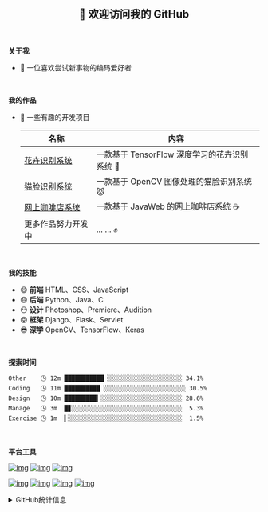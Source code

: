 <h2 align="center"> 👋 欢迎访问我的 GitHub </h2>
<br>

**关于我**
- 🐇 一位喜欢尝试新事物的编码爱好者
<br>

**我的作品**
- 🏡 一些有趣的开发项目

  | 名称               | 内容                                                         |
  | ------------------ | ------------------------------------------------------------ |
  |<a href="https://github.com/shaowennn/Flower-Recognition" target="_blank">花卉识别系统</a>| 一款基于 TensorFlow 深度学习的花卉识别系统 🌹                |
  |<a href="https://github.com/shaowennn/Cat-Face-Detector" target="_blank">猫脸识别系统</a>| 一款基于 OpenCV 图像处理的猫脸识别系统 🐱                |
  |<a href="https://github.com/shaowennn/Coffee-Shop" target="_blank">网上咖啡店系统</a>| 一款基于 JavaWeb 的网上咖啡店系统 ☕️               |
  | 更多作品努力开发中 | ... ... ✊                                                          |
<br>

**我的技能**
- 😄 **前端** HTML、CSS、JavaScript
- 😃 **后端** Python、Java、C
- 😶 **设计** Photoshop、Premiere、Audition
- 😝 **框架** Django、Flask、Servlet
- 😎 **深学** OpenCV、TensorFlow、Keras
<br>

**探索时间**
```text
Other    🕓 12m ███████████▏░░░░░░░░░░░░░░░░░░░░░ 34.1%
Coding   🕓 11m ██████████ ░░░░░░░░░░░░░░░░░░░░░░░ 30.5%
Design   🕓 10m █████████▍░░░░░░░░░░░░░░░░░░░░░░░ 28.6%
Manage   🕓 3m  █▊░░░░░░░░░░░░░░░░░░░░░░░░░░░░░░░  5.3%
Exercise 🕓 1m  ▍░░░░░░░░░░░░░░░░░░░░░░░░░░░░░░░░  1.5%
```
<br>


**平台工具**   
  
[![img](https://camo.githubusercontent.com/55834e9656ee18093f02bd8ea008856c5c4737a37bb2c58af6dc22ca2884cac5/68747470733a2f2f696d672e736869656c64732e696f2f62616467652f6d61634f532d436174616c696e612d6430643164343f7374796c653d666c61742d737175617265266c6f676f3d4170706c65)](https://camo.githubusercontent.com/55834e9656ee18093f02bd8ea008856c5c4737a37bb2c58af6dc22ca2884cac5/68747470733a2f2f696d672e736869656c64732e696f2f62616467652f6d61634f532d436174616c696e612d6430643164343f7374796c653d666c61742d737175617265266c6f676f3d4170706c65) [![img](https://camo.githubusercontent.com/dfaf02ab33357da953348b4b53e0db69d2178518c80bfb143bf37271ee2f6dda/68747470733a2f2f696d672e736869656c64732e696f2f62616467652f5562756e74752d32302e30342532304c54532d4539353432303f7374796c653d666c61742d737175617265266c6f676f3d5562756e7475)](https://ubuntu.com/) [![img](https://camo.githubusercontent.com/383ac1abcc4e7b33b5d7695e0f79bbf5275f231db03f922b8de63b6cec33770c/68747470733a2f2f696d672e736869656c64732e696f2f62616467652f4944452d56697375616c25323053747564696f253230436f64652d626c75653f7374796c653d666c61742d737175617265266c6f676f3d56697375616c2d53747564696f2d436f6465)](https://code.visualstudio.com/)

[![img](https://camo.githubusercontent.com/48819dba991abbefa6f4dce6aaa9c4073f98782ca8981ddbdba9d4051156a2d9/68747470733a2f2f696d672e736869656c64732e696f2f62616467652f2d476f6c616e672d3030414444383f7374796c653d666c61742d737175617265266c6f676f3d676f266c6f676f436f6c6f723d666666666666)](https://golang.org/) [![img](https://camo.githubusercontent.com/05884d2ea16f46ea94592b695b93f587ce471811ceb0df27a99b185e13d6ffd8/68747470733a2f2f696d672e736869656c64732e696f2f62616467652f2d446f636b65722d3234393645443f7374796c653d666c61742d737175617265266c6f676f3d446f636b6572266c6f676f436f6c6f723d666666666666)](https://www.docker.com/) [![img](https://camo.githubusercontent.com/12676a3f43180a543107e25d95e3682da20d4b8fcc4371834219ab6e55206527/68747470733a2f2f696d672e736869656c64732e696f2f62616467652f2d4e67696e782d3236393533393f7374796c653d666c61742d737175617265266c6f676f3d4e67696e78266c6f676f436f6c6f723d666666666666)](https://nginx.org/) [![img](https://camo.githubusercontent.com/0404130d963387beb9edc2d05b8475ab118e3fa6dd8f9a2c893178ebc3014b70/68747470733a2f2f696d672e736869656c64732e696f2f62616467652f2d4b756265726e657465732d3332364345353f7374796c653d666c61742d737175617265266c6f676f3d4b756265726e65746573266c6f676f436f6c6f723d666666666666)](https://kubernetes.io/) 
<details>
<summary>GitHub统计信息</summary>

<br/>

> 动态太少，不好意思展示
> 
> 下面的GitHub统计信息是来自于[github-readme-stats](https://github.com/anuraghazra/github-readme-stats)项目，里边有[中文文档](https://github.com/anuraghazra/github-readme-stats/blob/master/readme_cn.md)

<a href="https://github.com/shaowennn/shaowennn">
  <img align="center" src="https://github-readme-stats-anuraghazra1.vercel.app/api?username=shaowennn&show_icons=true" />
</a>
<br/>

</details>


